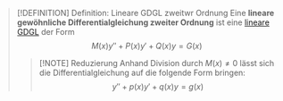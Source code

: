 > [!DEFINITION] Definition: Lineare GDGL zweitwr Ordnung
> Eine **lineare gewöhnliche Differentialgleichung zweiter Ordnung** ist eine [lineare GDGL](../Lineare%20GDGL.md) der Form
> $$M(x)y'' + P(x)y' + Q(x)y = G(x)$$
> > [!NOTE] Reduzierung
> > Anhand Division durch $M(x)\ne 0$ lässt sich die Differentialgleichung auf die folgende Form bringen:
> > $$y'' + p(x)y' +q(x)y = g(x)$$

